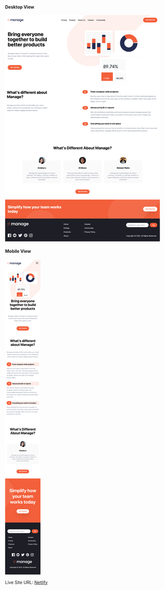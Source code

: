 #### Desktop View

<img src="./images/manage-landing-page-desktop.png" alt="Desktop View">

#### Mobile View

<img src="./images/manage-landing-page-mobile.png" alt="Mobile View">

Live Site URL: [Netlify](https://manage-page-frontend-mentor.netlify.app/)